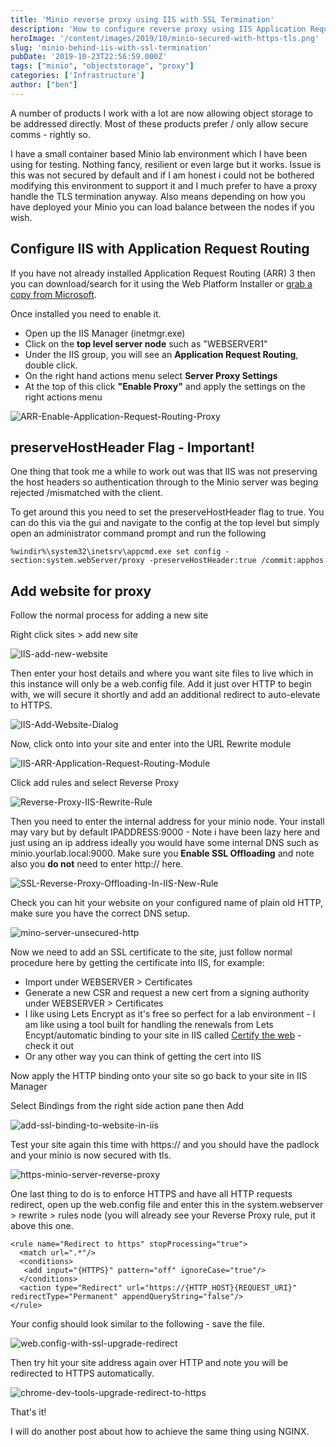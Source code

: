 ```yaml
---
title: 'Minio reverse proxy using IIS with SSL Termination'
description: 'How to configure reverse proxy using IIS Application Request Routing with SSL Offloading to a Minio Server (or any other internal web service)'
heroImage: '/content/images/2019/10/minio-secured-with-https-tls.png'
slug: 'minio-behind-iis-with-ssl-termination'
pubDate: '2019-10-23T22:56:59.000Z'
tags: ["minio", "objectstorage", "proxy"] 
categories: ['Infrastructure']
author: ["ben"]
---
```


A number of products I work with a lot are now allowing object storage to be addressed directly. Most of these products prefer / only allow secure comms - rightly so. 

I have a small container based Minio lab environment which I have been using for testing. Nothing fancy, resilient or even large but it works. Issue is this was not secured by default and if I am honest i could not be bothered modifying this environment to support it and I much prefer to have a proxy handle the TLS termination anyway. Also means depending on how you have deployed your Minio you can load balance between the nodes if you wish.

## Configure IIS with Application Request Routing

If you have not already installed Application Request Routing (ARR) 3 then you can download/search for it using the Web Platform Installer or [grab a copy from Microsoft](https://www.microsoft.com/en-us/download/details.aspx?id=47333).

Once installed you need to enable it.

- Open up the IIS Manager (inetmgr.exe)
- Click on the **top level server node** such as "WEBSERVER1"
- Under the IIS group, you will see an **Application Request Routing**, double click.
- On the right hand actions menu select **Server Proxy Settings**
- At the top of this click **"Enable Proxy"** and apply the settings on the right actions menu

![ARR-Enable-Application-Request-Routing-Proxy](/content/images/2019/10/ARR-Enable-Application-Request-Routing-Proxy.png)

## preserveHostHeader Flag - Important!

One thing that took me a while to work out was that IIS was not preserving the host headers so authentication through to the Minio server was beging rejected /mismatched with the client.

To get around this you need to set the preserveHostHeader flag to true. You can do this via the gui and navigate to the config at the top level but simply open an administrator command prompt and run the following

```
%windir%\system32\inetsrv\appcmd.exe set config -section:system.webServer/proxy -preserveHostHeader:true /commit:apphos

```

## Add website for proxy

Follow the normal process for adding a new site

Right click sites > add new site

![IIS-add-new-website](/content/images/2019/10/IIS-add-new-website.png)

Then enter your host details and where you want site files to live which in this instance will only be a web.config file. Add it just over HTTP to begin with, we will secure it shortly and add an additional redirect to auto-elevate to HTTPS.

![IIS-Add-Website-Dialog](/content/images/2019/10/IIS-Add-Website-Dialog.png)

Now, click onto into your site and enter into the URL Rewrite module

![IIS-ARR-Application-Request-Routing-Module](/content/images/2019/10/IIS-ARR-Application-Request-Routing-Module.png)

Click add rules and select Reverse Proxy

![Reverse-Proxy-IIS-Rewrite-Rule](/content/images/2019/10/Reverse-Proxy-IIS-Rewrite-Rule.png)

Then you need to enter the internal address for your minio node. Your install may vary but by default IPADDRESS:9000 - Note i have been lazy here and just using an ip address ideally you would have some internal DNS such as minio.yourlab.local:9000. Make sure you **Enable SSL Offloading** and note also you **do not** need to enter http:// here.

![SSL-Reverse-Proxy-Offloading-In-IIS-New-Rule](/content/images/2019/10/SSL-Reverse-Proxy-Offloading-In-IIS-New-Rule.png)

Check you can hit your website on your configured name of plain old HTTP, make sure you have the correct DNS setup.

![mino-server-unsecured-http](/content/images/2019/10/mino-server-unsecured-http.png)

Now we need to add an SSL certificate to the site, just follow normal procedure here by getting the certificate into IIS, for example:

- Import under WEBSERVER > Certificates
- Generate a new CSR and request a new cert from a signing authority under WEBSERVER > Certificates
- I like using Lets Encrypt as it's free so perfect for a lab environment - I am like using a tool built for handling the renewals from Lets Encypt/automatic binding to your site in IIS called [Certify the web](https://certifytheweb.com) - check it out
- Or any other way you can think of getting the cert into IIS

Now apply the HTTP binding onto your site so go back to your site in IIS Manager

Select Bindings from the right side action pane then Add

![add-ssl-binding-to-website-in-iis](/content/images/2019/10/add-ssl-binding-to-website-in-iis.png)

Test your site again this time with https:// and you should have the padlock and your minio is now secured with tls.

![https-minio-server-reverse-proxy](/content/images/2019/10/https-minio-server-reverse-proxy.png)

One last thing to do is to enforce HTTPS and have all HTTP requests redirect, open up the web.config file and enter this in the system.webserver > rewrite > rules node (you will already see your Reverse Proxy rule, put it above this one.

```
<rule name="Redirect to https" stopProcessing="true">
  <match url=".*"/>
  <conditions>
   <add input="{HTTPS}" pattern="off" ignoreCase="true"/>
  </conditions>
  <action type="Redirect" url="https://{HTTP_HOST}{REQUEST_URI}" redirectType="Permanent" appendQueryString="false"/>
</rule>

```

Your config should look similar to the following - save the file.

![web.config-with-ssl-upgrade-redirect](/content/images/2019/10/web.config-with-ssl-upgrade-redirect.png)

Then try hit your site address again over HTTP and note you will be redirected to HTTPS automatically.

![chrome-dev-tools-upgrade-redirect-to-https](/content/images/2019/10/chrome-dev-tools-upgrade-redirect-to-https.png)

That's it!

I will do another post about how to achieve the same thing using NGINX.


